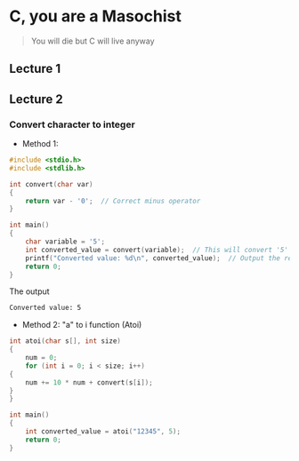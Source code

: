 # C, you are a Masochist
>You will die but C will live anyway
## Lecture 1
## Lecture 2
### Convert character to integer
- Method 1:
```c
#include <stdio.h>
#include <stdlib.h>

int convert(char var)
{
    return var - '0';  // Correct minus operator
}

int main()
{
    char variable = '5';
    int converted_value = convert(variable);  // This will convert '5' to 5
    printf("Converted value: %d\n", converted_value);  // Output the result
    return 0;
}
```
The output
```bash
Converted value: 5
```
- Method 2: "a" to i function (Atoi)
```c
int atoi(char s[], int size)
{
	num = 0;
	for (int i = 0; i < size; i++)
{
	num += 10 * num + convert(s[i]);
}
}

int main()
{
    int converted_value = atoi("12345", 5);
    return 0;
}

```
